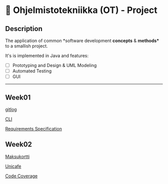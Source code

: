# 🍊 Ohjelmistotekniikka (OT) - Project

## Description

The application of common \*software development **concepts** & **methods\*** to a smallish project.

It's is implemented in Java and features:

- [ ] Prototyping and Design & UML Modeling
- [ ] Automated Testing
- [ ] GUI

---

## Week01

[gitlog](https://github.com/Nurou/ot-harjoitustyo/blob/master/laskarit/viikko1/gitlog.txt)

[CLI](https://github.com/Nurou/ot-harjoitustyo/blob/master/laskarit/viikko1/kommentorivi.txt) 

[Requirements Specification](https://github.com/Nurou/ot-harjoitustyo/blob/master/studyTracker/documentation/requirements-specification.md)

## Week02

[Maksukortti](https://github.com/Nurou/ot-harjoitustyo/blob/master/laskarit/viikko2/Maksukortti)

[Unicafe](https://github.com/Nurou/ot-harjoitustyo/blob/master/laskarit/viikko2/Unicafe)

[Code Coverage](https://github.com/Nurou/ot-harjoitustyo/blob/master/laskarit/viikko2/week2-codecoverage.jpg)
